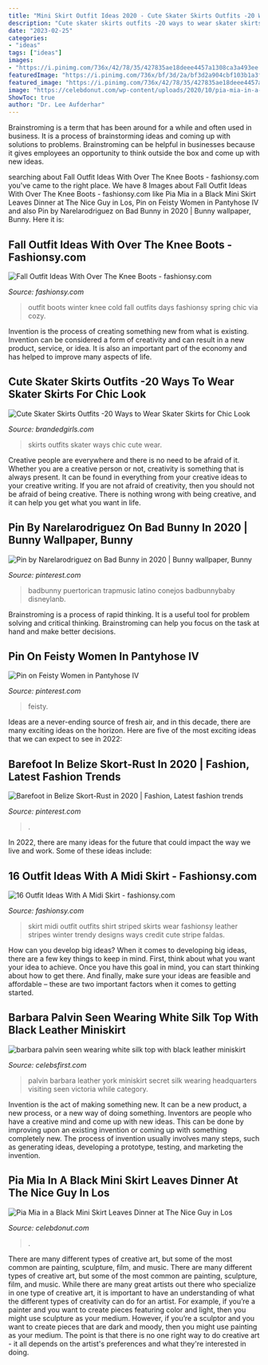 ```yaml
---
title: "Mini Skirt Outfit Ideas 2020 - Cute Skater Skirts Outfits -20 Ways To Wear Skater Skirts For Chic Look"
description: "Cute skater skirts outfits -20 ways to wear skater skirts for chic look"
date: "2023-02-25"
categories:
- "ideas"
tags: ["ideas"]
images:
- "https://i.pinimg.com/736x/42/78/35/427835ae18deee4457a1308ca3a493ee.jpg"
featuredImage: "https://i.pinimg.com/736x/bf/3d/2a/bf3d2a904cbf103b1a3f073f745c3385.jpg"
featured_image: "https://i.pinimg.com/736x/42/78/35/427835ae18deee4457a1308ca3a493ee.jpg"
image: "https://celebdonut.com/wp-content/uploads/2020/10/pia-mia-in-a-black-mini-skirt-leaves-dinner-at-the-nice-guy-in-los-angeles-5-645x1024.jpg"
ShowToc: true
author: "Dr. Lee Aufderhar"
---
```



Brainstroming is a term that has been around for a while and often used in business. It is a process of brainstorming ideas and coming up with solutions to problems. Brainstroming can be helpful in businesses because it gives employees an opportunity to think outside the box and come up with new ideas.

	

		
searching about Fall Outfit Ideas With Over The Knee Boots - fashionsy.com you've came to the right place. We have 8 Images about Fall Outfit Ideas With Over The Knee Boots - fashionsy.com like Pia Mia in a Black Mini Skirt Leaves Dinner at The Nice Guy in Los, Pin on Feisty Women in Pantyhose IV and also Pin by Narelarodriguez on Bad Bunny in 2020 | Bunny wallpaper, Bunny. Here it is:
		
    
## Fall Outfit Ideas With Over The Knee Boots - Fashionsy.com

<img loading=lazy src="http://fashionsy.com/wp-content/uploads/2014/10/IMG_4588.jpg" onerror="this.onerror=null;this.src='https://tse1.mm.bing.net/th?id=OIP.O8jfzSyjFeVHbG-YtVIpGwHaLH&amp;pid=15.1';" alt="Fall Outfit Ideas With Over The Knee Boots - fashionsy.com">

_Source: fashionsy.com_

>outfit boots winter knee cold fall outfits days fashionsy spring chic via cozy. 

	

Invention is the process of creating something new from what is existing. Invention can be considered a form of creativity and can result in a new product, service, or idea. It is also an important part of the economy and has helped to improve many aspects of life.

    
## Cute Skater Skirts Outfits -20 Ways To Wear Skater Skirts For Chic Look

<img loading=lazy src="http://www.brandedgirls.com/wp-content/uploads/2015/08/e24505a90a7101647c3012b4bb5a94ab.jpg" onerror="this.onerror=null;this.src='https://tse4.mm.bing.net/th?id=OIP.V_8cFyGGCPMmhcrWzE9EDwHaLH&amp;pid=15.1';" alt="Cute Skater Skirts Outfits -20 Ways to Wear Skater Skirts for Chic Look">

_Source: brandedgirls.com_

>skirts outfits skater ways chic cute wear. 

	

Creative people are everywhere and there is no need to be afraid of it. Whether you are a creative person or not, creativity is something that is always present. It can be found in everything from your creative ideas to your creative writing. If you are not afraid of creativity, then you should not be afraid of being creative. There is nothing wrong with being creative, and it can help you get what you want in life.

    
## Pin By Narelarodriguez On Bad Bunny In 2020 | Bunny Wallpaper, Bunny

<img loading=lazy src="https://i.pinimg.com/736x/bf/3d/2a/bf3d2a904cbf103b1a3f073f745c3385.jpg" onerror="this.onerror=null;this.src='https://tse2.mm.bing.net/th?id=OIP.9_DBhi7gdmn-h9sYSbu4WwHaNJ&amp;pid=15.1';" alt="Pin by Narelarodriguez on Bad Bunny in 2020 | Bunny wallpaper, Bunny">

_Source: pinterest.com_

>badbunny puertorican trapmusic latino conejos badbunnybaby disneylanb. 

	

Brainstroming is a process of rapid thinking. It is a useful tool for problem solving and critical thinking. Brainstroming can help you focus on the task at hand and make better decisions.

    
## Pin On Feisty Women In Pantyhose IV

<img loading=lazy src="https://i.pinimg.com/736x/ec/8d/c6/ec8dc6a6c4cd6d078f6e741fa34779bc.jpg" onerror="this.onerror=null;this.src='https://tse4.mm.bing.net/th?id=OIP.3SvoB8Jxf91MImu8v4B1qwHaLC&amp;pid=15.1';" alt="Pin on Feisty Women in Pantyhose IV">

_Source: pinterest.com_

>feisty. 

	

Ideas are a never-ending source of fresh air, and in this decade, there are many exciting ideas on the horizon. Here are five of the most exciting ideas that we can expect to see in 2022: 

    
## Barefoot In Belize Skort-Rust In 2020 | Fashion, Latest Fashion Trends

<img loading=lazy src="https://i.pinimg.com/736x/42/78/35/427835ae18deee4457a1308ca3a493ee.jpg" onerror="this.onerror=null;this.src='https://tse4.mm.bing.net/th?id=OIP.5DfkNILhKcj1LUvWro7DggHaJ3&amp;pid=15.1';" alt="Barefoot in Belize Skort-Rust in 2020 | Fashion, Latest fashion trends">

_Source: pinterest.com_

>. 

	

In 2022, there are many ideas for the future that could impact the way we live and work. Some of these ideas include:

    
## 16 Outfit Ideas With A Midi Skirt - Fashionsy.com

<img loading=lazy src="http://fashionsy.com/wp-content/uploads/2014/03/aliexpress-faldas-born-prettry-store-otras-joyas-bisuterialook-main-single-630x924.jpg" onerror="this.onerror=null;this.src='https://tse2.mm.bing.net/th?id=OIP.olQdfQLY_7UmW1GWwja2QAHaK3&amp;pid=15.1';" alt="16 Outfit Ideas With A Midi Skirt - fashionsy.com">

_Source: fashionsy.com_

>skirt midi outfit outfits shirt striped skirts wear fashionsy leather stripes winter trendy designs ways credit cute stripe faldas. 

	

How can you develop big ideas?
When it comes to developing big ideas, there are a few key things to keep in mind. First, think about what you want your idea to achieve. Once you have this goal in mind, you can start thinking about how to get there. And finally, make sure your ideas are feasible and affordable – these are two important factors when it comes to getting started.

    
## Barbara Palvin Seen Wearing White Silk Top With Black Leather Miniskirt

<img loading=lazy src="https://www.celebsfirst.com/wp-content/uploads/2018/09/barbara-palvin-seen-wearing-white-silk-top-with-black-leather-miniskirt-while-visiting-victorias-secret-headquarters-in-new-york-city-050918_12.jpg" onerror="this.onerror=null;this.src='https://tse1.mm.bing.net/th?id=OIP.vb06V1ee0jWeWnhfRodVVAHaLH&amp;pid=15.1';" alt="barbara palvin seen wearing white silk top with black leather miniskirt">

_Source: celebsfirst.com_

>palvin barbara leather york miniskirt secret silk wearing headquarters visiting seen victoria while category. 

	

Invention is the act of making something new. It can be a new product, a new process, or a new way of doing something. Inventors are people who have a creative mind and come up with new ideas. This can be done by improving upon an existing invention or coming up with something completely new. The process of invention usually involves many steps, such as generating ideas, developing a prototype, testing, and marketing the invention.

    
## Pia Mia In A Black Mini Skirt Leaves Dinner At The Nice Guy In Los

<img loading=lazy src="https://celebdonut.com/wp-content/uploads/2020/10/pia-mia-in-a-black-mini-skirt-leaves-dinner-at-the-nice-guy-in-los-angeles-5-645x1024.jpg" onerror="this.onerror=null;this.src='https://tse3.mm.bing.net/th?id=OIP.iLPFB5O0Xl-X8k7n36udhwHaLw&amp;pid=15.1';" alt="Pia Mia in a Black Mini Skirt Leaves Dinner at The Nice Guy in Los">

_Source: celebdonut.com_

>. 

	

There are many different types of creative art, but some of the most common are painting, sculpture, film, and music.
There are many different types of creative art, but some of the most common are painting, sculpture, film, and music. While there are many great artists out there who specialize in one type of creative art, it is important to have an understanding of what the different types of creativity can do for an artist. For example, if you’re a painter and you want to create pieces featuring color and light, then you might use sculpture as your medium. However, if you’re a sculptor and you want to create pieces that are dark and moody, then you might use painting as your medium. The point is that there is no one right way to do creative art - it all depends on the artist's preferences and what they're interested in doing.

